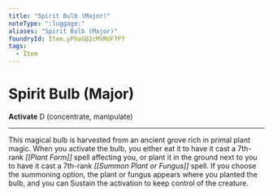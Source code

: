```yaml
---
title: "Spirit Bulb (Major)"
noteType: ":luggage:"
aliases: "Spirit Bulb (Major)"
foundryId: Item.yPhaGQ2cMVRUF7P7
tags:
  - Item
---
```


# Spirit Bulb (Major)

**Activate** D (concentrate, manipulate)

* * *

This magical bulb is harvested from an ancient grove rich in primal plant magic. When you activate the bulb, you either eat it to have it cast a 7th-rank _[[Plant Form]]_ spell affecting you, or plant it in the ground next to you to have it cast a 7th-rank _[[Summon Plant or Fungus]]_ spell. If you choose the summoning option, the plant or fungus appears where you planted the bulb, and you can Sustain the activation to keep control of the creature.
